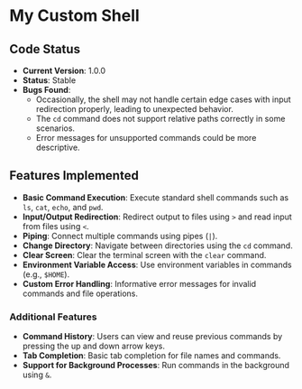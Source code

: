 # My Custom Shell

## Code Status

- **Current Version**: 1.0.0
- **Status**: Stable
- **Bugs Found**:
  - Occasionally, the shell may not handle certain edge cases with input redirection properly, leading to unexpected behavior.
  - The `cd` command does not support relative paths correctly in some scenarios.
  - Error messages for unsupported commands could be more descriptive.

## Features Implemented

- **Basic Command Execution**: Execute standard shell commands such as `ls`, `cat`, `echo`, and `pwd`.
- **Input/Output Redirection**: Redirect output to files using `>` and read input from files using `<`.
- **Piping**: Connect multiple commands using pipes (`|`).
- **Change Directory**: Navigate between directories using the `cd` command.
- **Clear Screen**: Clear the terminal screen with the `clear` command.
- **Environment Variable Access**: Use environment variables in commands (e.g., `$HOME`).
- **Custom Error Handling**: Informative error messages for invalid commands and file operations.

### Additional Features

- **Command History**: Users can view and reuse previous commands by pressing the up and down arrow keys.
- **Tab Completion**: Basic tab completion for file names and commands.
- **Support for Background Processes**: Run commands in the background using `&`.